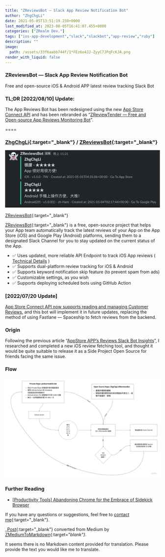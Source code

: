 ```yaml
---
title: "ZReviewsBot — Slack App Review Notification Bot"
author: "ZhgChgLi"
date: 2021-05-05T13:51:19.238+0000
last_modified_at: 2023-08-05T16:41:07.455+0000
categories: ["ZRealm Dev."]
tags: ["ios-app-development","slack","slackbot","app-review","ruby"]
description: ""
image:
  path: /assets/33f6aabb744f/1*FEz6o4JJ-ZyyC7JPqFcKJA.png
render_with_liquid: false
---
```


### ZReviewsBot — Slack App Review Notification Bot

Free and open-source iOS & Android APP latest review tracking Slack Bot

### TL;DR \[2022/08/10\] Update:

The App Reviews Bot has been redesigned using the new [App Store Connect API](../f1365e51902c/) and has been rebranded as “[ZReviewTender — Free and Open-source App Reviews Monitoring Bot](../e36e48bb9265/)”.

====
### [ZhgChgLi](https://github.com/ZhgChgLi){:target="_blank"} / [ZReviewsBot](https://github.com/ZhgChgLi/ZReviewsBot){:target="_blank"}


![[ZReviewsBot](https://github.com/ZhgChgLi/ZReviewsBot){:target="_blank"}](/assets/33f6aabb744f/1*FEz6o4JJ-ZyyC7JPqFcKJA.png)

[ZReviewsBot](https://github.com/ZhgChgLi/ZReviewsBot){:target="_blank"}

[ZReviewsBot](https://github.com/ZhgChgLi/ZReviewsBot){:target="_blank"} is a free, open-source project that helps your App team automatically track the latest reviews of your App on the App Store (iOS) and Google Play (Android) platforms, sending them to a designated Slack Channel for you to stay updated on the current status of the App.
- ✅ Uses updated, more reliable API Endpoint to track iOS App reviews \( [Technical Details](../cb0c68c33994/) \)
- ✅ Supports dual-platform review tracking for iOS & Android
- ✅ Supports keyword notification skip feature \(to prevent spam from ads\)
- ✅ Customizable settings, as you wish
- ✅ Supports deploying scheduled bots using GitHub Action

### \[2022/07/20 Update\]

[App Store Connect API now supports reading and managing Customer Reviews](../f1365e51902c/), and this bot will implement it in future updates, replacing the method of using Fastlane — Spaceship to fetch reviews from the backend.
### Origin

Following the previous article “[AppStore APP’s Reviews Slack Bot Insights](../cb0c68c33994/)”, I researched and completed a new iOS review fetching tool, and thought it would be quite suitable to release it as a Side Project Open Source for friends facing the same issue.
### Flow


![](/assets/33f6aabb744f/1*1JfLrDYEhoJ7Q_mfnTmzlw.jpeg)

### Further Reading
- [\[Productivity Tools\] Abandoning Chrome for the Embrace of Sidekick Browser](../118e924a1477/)



If you have any questions or suggestions, feel free to [contact me](https://www.zhgchg.li/contact){:target="_blank"}.



_[Post](https://medium.com/zrealm-ios-dev/zreviewsbot-slack-app-review-%E9%80%9A%E7%9F%A5%E6%A9%9F%E5%99%A8%E4%BA%BA-33f6aabb744f){:target="_blank"} converted from Medium by [ZMediumToMarkdown](https://github.com/ZhgChgLi/ZMediumToMarkdown){:target="_blank"}._

It seems there is no Markdown content provided for translation. Please provide the text you would like me to translate.
